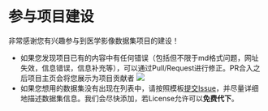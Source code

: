 # 参与项目建设

非常感谢您有兴趣参与到医学影像数据集项目的建设！


- 如果您发现项目已有的内容中有任何错误（包括但不限于md格式问题，网址失效，信息错误，信息补充等），可以通过Pull/Request进行修正。PR合入之后项目主页会将您展示为项目贡献者
![](https://raw.githubusercontent.com/linhandev/dataset/main/static/contribute.png)
- 如果您想用的数据集没有出现在列表中，请按照模板[提交Issue](https://github.com/linhandev/dataset/issues/new?assignees=linhandev&labels=%E6%96%B0%E5%A2%9E%E6%95%B0%E6%8D%AE%E9%9B%86&template=-----.md&title=%5B%E6%96%B0%E5%A2%9E%5D+%E6%B7%BB%E5%8A%A0%E6%96%B0%E6%95%B0%E6%8D%AE%E9%9B%86%E3%80%80xx)，并尽量详细地描述数据集信息。我们会尽快添加，若License允许可以**免费代下**。
